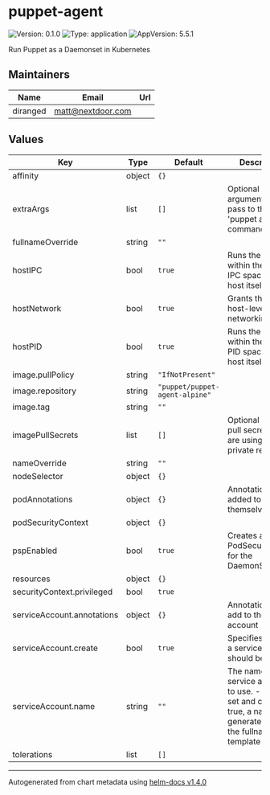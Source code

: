 # puppet-agent

![Version: 0.1.0](https://img.shields.io/badge/Version-0.1.0-informational?style=flat-square) ![Type: application](https://img.shields.io/badge/Type-application-informational?style=flat-square) ![AppVersion: 5.5.1](https://img.shields.io/badge/AppVersion-5.5.1-informational?style=flat-square)

Run Puppet as a Daemonset in Kubernetes

## Maintainers

| Name | Email | Url |
| ---- | ------ | --- |
| diranged | matt@nextdoor.com |  |

## Values

| Key | Type | Default | Description |
|-----|------|---------|-------------|
| affinity | object | `{}` |  |
| extraArgs | list | `[]` | Optional extra arguments to pass to the 'puppet agent' command. |
| fullnameOverride | string | `""` |  |
| hostIPC | bool | `true` | Runs the pod within the same IPC space as the host itself |
| hostNetwork | bool | `true` | Grants the pod host-level networking |
| hostPID | bool | `true` | Runs the pod within the same PID space as the host itself |
| image.pullPolicy | string | `"IfNotPresent"` |  |
| image.repository | string | `"puppet/puppet-agent-alpine"` |  |
| image.tag | string | `""` |  |
| imagePullSecrets | list | `[]` | Optional image pull secrets if you are using a private registry |
| nameOverride | string | `""` |  |
| nodeSelector | object | `{}` |  |
| podAnnotations | object | `{}` | Annotations added to the pods themselves |
| podSecurityContext | object | `{}` |  |
| pspEnabled | bool | `true` | Creates a PodSecurityPolicy for the DaemonSet |
| resources | object | `{}` |  |
| securityContext.privileged | bool | `true` |  |
| serviceAccount.annotations | object | `{}` | Annotations to add to the service account |
| serviceAccount.create | bool | `true` | Specifies whether a service account should be created |
| serviceAccount.name | string | `""` | The name of the service account to use. -- If not set and create is true, a name is generated using the fullname template |
| tolerations | list | `[]` |  |

----------------------------------------------
Autogenerated from chart metadata using [helm-docs v1.4.0](https://github.com/norwoodj/helm-docs/releases/v1.4.0)
